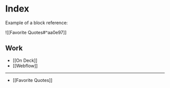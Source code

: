 # Index

Example of a block reference: 

![[Favorite Quotes#^aa0e97]]


## Work
- [[On Deck]]
- [[Webflow]]


---


- [[Favorite Quotes]]
